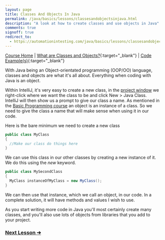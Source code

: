 ```yaml
---
layout: page
title: Classes And Objects In Java
permalink: /java/basics/lessons/classesandobjectsinjava.html
description: "A look at how to create classes and use objects in Java"
comments: true
signoff: true
redirect_to:
  - https://automationintesting.com/java/basics/lessons/classesandobjectsinjava.html
---
```

[Course Home](../../course) \| [What are Classes and Objects?](/programming/lessons/classesandobjects){:target="_blank"} \| [Code Example(s)](https://github.com/FriendlyTester/Free-Java-Basics-Course/blob/master/src/test/java/javalessons/B_ClassesAndObjects.java){:target="_blank"}

With Java being an Object-orientated programming (OOP/OO) language, classes and objects are what it's all about. Everything when coding with Java is an object. 

Within IntelliJ, it's very easy to create a new class, in the [project window](/java/intellij/lessons/usingintellij) we right-click where we want the class to be and click New > Java Class. IntelliJ will then show us a prompt to give our class a name. As mentioned in the [Basic Programming course](/programming/course) an object is an instance of a class. So we need to give the class a name that will make sense when using it in our code.

Here is the bare minimum we need to create a new class
```java
public class MyClass
{
  //Make our class do things here
}
```

We can use this class in our other classes by creating a new instance of it. We do this using the *new* keyword.

```java
public class MySecondClass
{
  MyClass instanceOfMyClass = new MyClass();
}
```

We can then use that instance, which we call an object, in our code. In a complete solution, it will have methods and values I wish to use.

As you start writing more code in Java you'll most certainly create many classes, and you'll also use lots of objects from libraries that you add to your project. 

### [Next Lesson &#10132;](../lessons/typesandobjects)
